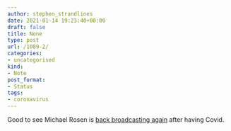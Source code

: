 ```yaml
---
author: stephen_strandlines
date: 2021-01-14 19:23:40+00:00
draft: false
title: None
type: post
url: /1089-2/
categories:
- uncategorised
kind:
- Note
post_format:
- Status
tags:
- coronavirus
---
```


Good to see Michael Rosen is [back broadcasting again](https://www.bbc.co.uk/sounds/play/m000qy49) after having Covid.
